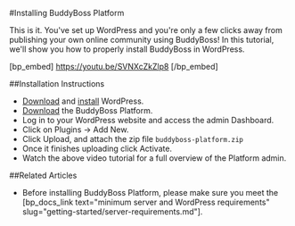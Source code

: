 #Installing BuddyBoss Platform

This is it. You've set up WordPress and you're only a few clicks away from publishing your own online community using BuddyBoss! In this tutorial, we'll show you how to properly install BuddyBoss in WordPress.

[bp_embed] https://youtu.be/SVNXcZkZlp8 [/bp_embed]

##Installation Instructions

*   [Download](https://wordpress.org/download/) and [install](https://wordpress.org/support/article/how-to-install-wordpress/) WordPress.
*   [Download](https://www.buddyboss.com/) the BuddyBoss Platform.
*   Log in to your WordPress website and access the admin Dashboard.
*   Click on Plugins -> Add New.
*   Click Upload, and attach the zip file `buddyboss-platform.zip`
*   Once it finishes uploading click Activate.
*   Watch the above video tutorial for a full overview of the Platform admin.

##Related Articles

- Before installing BuddyBoss Platform, please make sure you meet the [bp_docs_link text="minimum server and WordPress requirements" slug="getting-started/server-requirements.md"].